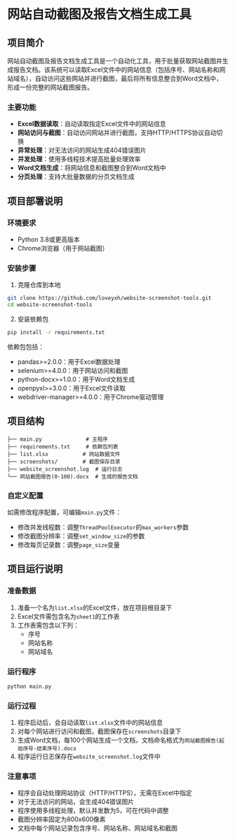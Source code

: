 # 网站自动截图及报告文档生成工具

## 项目简介

网站自动截图及报告文档生成工具是一个自动化工具，用于批量获取网站截图并生成报告文档。该系统可以读取Excel文件中的网站信息（包括序号、网站名称和网站域名），自动访问这些网站并进行截图，最后将所有信息整合到Word文档中，形成一份完整的网站截图报告。

### 主要功能

- **Excel数据读取**：自动读取指定Excel文件中的网站信息
- **网站访问与截图**：自动访问网站并进行截图，支持HTTP/HTTPS协议自动切换
- **异常处理**：对无法访问的网站生成404错误图片
- **并发处理**：使用多线程技术提高批量处理效率
- **Word文档生成**：将网站信息和截图整合到Word文档中
- **分页处理**：支持大批量数据的分页文档生成

## 项目部署说明

### 环境要求

- Python 3.8或更高版本
- Chrome浏览器（用于网站截图）

### 安装步骤

1. 克隆仓库到本地

```bash
git clone https://github.com/loveyxh/website-screenshot-tools.git
cd website-screenshot-tools
```

2. 安装依赖包

```bash
pip install -r requirements.txt
```

依赖包包括：
- pandas>=2.0.0：用于Excel数据处理
- selenium>=4.0.0：用于网站访问和截图
- python-docx>=1.0.0：用于Word文档生成
- openpyxl>=3.0.0：用于Excel文件读取
- webdriver-manager>=4.0.0：用于Chrome驱动管理


## 项目结构

```
├── main.py              # 主程序
├── requirements.txt     # 依赖包列表
├── list.xlsx           # 网站数据文件
├── screenshots/        # 截图保存目录
├── website_screenshot.log  # 运行日志
└── 网站截图报告(0-100).docx  # 生成的报告文档
```

### 自定义配置

如需修改程序配置，可编辑`main.py`文件：

- 修改并发线程数：调整`ThreadPoolExecutor`的`max_workers`参数
- 修改截图分辨率：调整`set_window_size`的参数
- 修改每页记录数：调整`page_size`变量

## 项目运行说明

### 准备数据

1. 准备一个名为`list.xlsx`的Excel文件，放在项目根目录下
2. Excel文件需包含名为`sheet1`的工作表
3. 工作表需包含以下列：
   - 序号
   - 网站名称
   - 网站域名

### 运行程序

```bash
python main.py
```

### 运行过程

1. 程序启动后，会自动读取`list.xlsx`文件中的网站信息
2. 对每个网站进行访问和截图，截图保存在`screenshots`目录下
3. 生成Word文档，每100个网站生成一个文档，文档命名格式为`网站截图报告(起始序号-结束序号).docx`
4. 程序运行日志保存在`website_screenshot.log`文件中

### 注意事项

- 程序会自动处理网站协议（HTTP/HTTPS），无需在Excel中指定
- 对于无法访问的网站，会生成404错误图片
- 程序使用多线程处理，默认并发数为5，可在代码中调整
- 截图分辨率固定为800x600像素
- 文档中每个网站记录包含序号、网站名称、网站域名和截图



